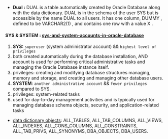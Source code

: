 

- **Dual :** DUAL is a table automatically created by Oracle Database along with the data dictionary. DUAL is in the schema of the user SYS but is accessible by the name DUAL to all users. It has one column, DUMMY , defined to be VARCHAR2(1) , and contains one row with a value X .
#### **SYS & SYSTEM :** [sys-and-system-accounts-in-oracle-database](https://medium.com/@ykods/sys-and-system-accounts-in-oracle-database-6113c3a29765)
1. **SYS:** `superuser` (system administrator account) && `highest level of privileges`
2. both created automatically during the database installation, AND account is used for performing critical administrative tasks and managing the Oracle Database instance itself.
3. privileges: creating and modifying database structures managing, memory and storage, and creating and managing other database users.
4. **SYSTEM**: `another administrative account` && `fewer privileges` compared to SYS.
5. privileges: system-related tasks
6. used for day-to-day management activities and is typically used for managing database schema objects, security, and application-related tasks





- [data dictionary objects](https://chat.openai.com/c/5b7fc911-9988-4722-9648-2329b670400e): ALL_TABLES, ALL_TAB_COLUMNS, ALL_VIEWS, ALL_INDEXES, ALL_CONS_COLUMNS, ALL_CONSTRAINTS, ALL_TAB_PRIVS, ALL_SYNONYMS, DBA_OBJECTS, DBA_USERS.

